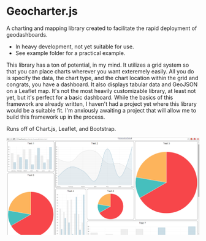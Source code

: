 Geocharter.js
===============

A charting and mapping library created to facilitate the rapid deployment of geodashboards.

* In heavy development, not yet suitable for use.
* See example folder for a practical example.

This library has a ton of potential, in my mind. It utilizes a grid system so that you can place charts wherever you want exteremely easily. All you do is specify the data, the chart type, and the chart location within the grid and congrats, you have a dashboard. It also displays tabular data and GeoJSON on a Leaflet map. It's not the most heavily customizable library, at least not yet, but it's perfect for a basic dashboard. While the basics of this framework are already written, I haven't had a project yet where this library would be a suitable fit. I'm anxiously awaiting a project that will allow me to build this framework up in the process.

Runs off of Chart.js, Leaflet, and Bootstrap.

![alt tag](https://raw.githubusercontent.com/joshuasouders/geocharter.js/master/screenshot.png)